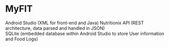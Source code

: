 # MyFIT

Android Studio (XML for front-end and Java)
Nutritionix API (REST architecture, data parsed and handled in JSON) <br>
SQLite (embedded database within Android Studio to store User information and Food Logs)
